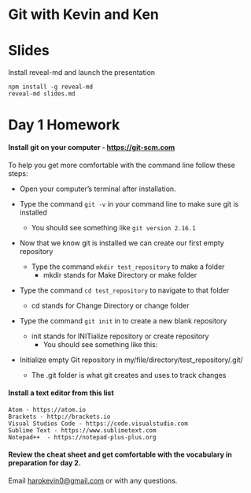 # Git with Kevin and Ken



# Slides

Install reveal-md and launch the presentation
```
npm install -g reveal-md
reveal-md slides.md
```



# Day 1 Homework

#### Install git on your computer - https://git-scm.com

To help you get more comfortable with the command line follow these steps:

 - Open your computer’s terminal after installation.

 - Type the command `git -v` in your command line to make sure git is installed
   - You should see something like `git version 2.16.1`

 - Now that we know git is installed we can create our first empty repository
   - Type the command `mkdir test_repository` to make a folder
     - mkdir stands for Make Directory or make folder
 - Type the command `cd test_repository` to navigate to that folder
   - cd stands for Change Directory or change folder
 - Type the command `git init` in to create a new blank repository
   - init stands for INITialize repository or create repository
     - You should see something like this:
 - Initialize empty Git repository in my/file/directory/test_repository/.git/
   - The .git folder is what git creates and uses to track changes


#### Install a text editor from this list
	Atom - https://atom.io
	Brackets - http://brackets.io
	Visual Studios Code - https://code.visualstudio.com
	Sublime Text - https://www.sublimetext.com
	Notepad++  - https://notepad-plus-plus.org


#### Review the cheat sheet and get comfortable with the vocabulary in preparation for day 2.



Email harokevin0@gmail.com or with any questions.
